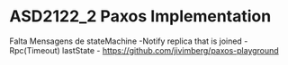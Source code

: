 # ASD2122_2 Paxos Implementation

Falta Mensagens de stateMachine 
-Notify replica that is joined
-Rpc(Timeout) lastState - https://github.com/jivimberg/paxos-playground

